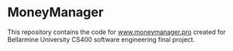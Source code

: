 # MoneyManager
This repository contains the code for www.moneymanager.pro created for Bellarmine University CS400 software engineering final project.
